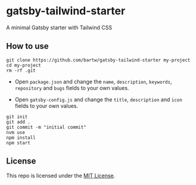 # gatsby-tailwind-starter

A minimal Gatsby starter with Tailwind CSS

## How to use

```shell
git clone https://github.com/bartw/gatsby-tailwind-starter my-project
cd my-project
rm -rf .git
```

- Open `package.json` and change the `name`, `description`, `keywords`, `repository` and `bugs` fields to your own values.

- Open `gatsby-config.js` and change the `title`, `description` and `icon` fields to your own values.

```shell
git init
git add .
git commit -m "initial commit"
nvm use
npm install
npm start
```

## License

This repo is licensed under the [MIT License](LICENSE).
